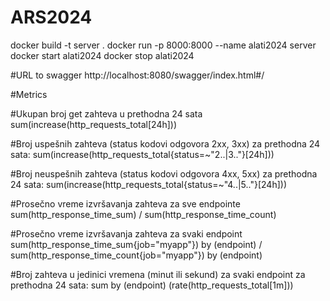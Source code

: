 # ARS2024

docker build -t server .
docker run -p 8000:8000 --name alati2024 server
docker start alati2024
docker stop alati2024

#URL to swagger
http://localhost:8080/swagger/index.html#/

#Metrics

#Ukupan broj get zahteva u prethodna 24 sata
sum(increase(http_requests_total[24h]))

#Broj uspešnih zahteva (status kodovi odgovora 2xx, 3xx) za prethodna 24 sata:
sum(increase(http_requests_total{status=~"2..|3.."}[24h]))

#Broj neuspešnih zahteva (status kodovi odgovora 4xx, 5xx) za prethodna 24 sata:
sum(increase(http_requests_total{status=~"4..|5.."}[24h]))

#Prosečno vreme izvršavanja zahteva za sve endpointe
sum(http_response_time_sum) / sum(http_response_time_count)

#Prosečno vreme izvršavanja zahteva za svaki endpoint
sum(http_response_time_sum{job="myapp"}) by (endpoint) / sum(http_response_time_count{job="myapp"}) by (endpoint)

#Broj zahteva u jedinici vremena (minut ili sekund) za svaki endpoint za prethodna 24 sata:
sum by (endpoint) (rate(http_requests_total[1m]))
